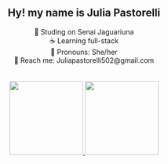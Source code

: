 <h2 align="center">Hy! my name is Julia Pastorelli</h2>

<div>
  <div align="center">
    🚩  Studing on Senai Jaguariuna <br>
    ☕️  Learning full-stack <br>
    📢  Pronouns: She/her <br>
    💬  Reach me: Juliapastorelli502@gmail.com <br>
</div>
  <br></br>
<div align="center">
  <a href="https://github.com/PastorelliJulia">
  <img height="150em" src="https://github-readme-stats.vercel.app/api?username=PastorelliJulia&show_icons=true&theme=dracula&include_all_comsits=true&count_private=true"/>
    <img height="150em" src="https://github-readme-stats.vercel.app/api/top-langs/?username=PastorelliJulia&layout=compact&langs_count=7&theme=dracula"/>
</div>
